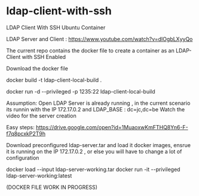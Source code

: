 # ldap-client-with-ssh
LDAP Client With SSH Ubuntu Container

LDAP Server and Client : https://www.youtube.com/watch?v=dIOgbLXyyQo

The current repo contains the docker file to create a container as an LDAP-Client with SSH Enabled

Download the docker file 

docker build -t ldap-client-local-build .

docker run -d --privileged -p 1235:22 ldap-client-local-build


Assumption:
Open LDAP Server is already running , in the current scenario its runnin with the IP 172.17.0.2 and LDAP_BASE : dc=jc,dc=be
Watch the video for the server creation

Easy steps:
https://drive.google.com/open?id=1MuaoxwKmFTHQ8Yn6-F-f7q8pcxkP2T9h

Download preconfigured ldap-server.tar and load it docker images, ensrue it is running on the IP 172.17.0.2 , or else you will have to change a lot of configuration 

docker load --input ldap-server-working.tar
docker run -it --privileged  ldap-server-working:latest

(DOCKER FILE WORK IN PROGRESS)
